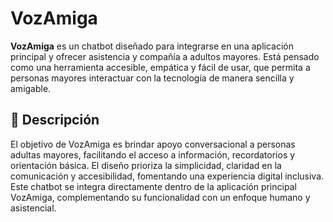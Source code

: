 # VozAmiga

**VozAmiga** es un chatbot diseñado para integrarse en una aplicación principal y ofrecer asistencia y compañía a adultos mayores. 
Está pensado como una herramienta accesible, empática y fácil de usar, que permita a personas mayores interactuar con la tecnología de manera sencilla y amigable.

## 🚀 Descripción

El objetivo de VozAmiga es brindar apoyo conversacional a personas adultas mayores, facilitando el acceso a información, recordatorios y orientación básica. 
El diseño prioriza la simplicidad, claridad en la comunicación y accesibilidad, fomentando una experiencia digital inclusiva.
Este chatbot se integra directamente dentro de la aplicación principal VozAmiga, complementando su funcionalidad con un enfoque humano y asistencial.
